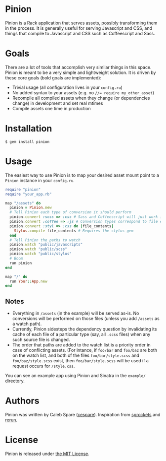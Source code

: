 Pinion
======

Pinion is a Rack application that serves assets, possibly transforming them in the process. It is generally
useful for serving Javascript and CSS, and things that compile to Javascript and CSS such as Coffeescript and
Sass.

Goals
=====

There are a lot of tools that accomplish very similar things in this space. Pinion is meant to be a very
simple and lightweight solution. It is driven by these core goals (bold goals are implemented):

* Trivial usage (all configuration lives in your `config.ru`)
* No added syntax to your assets (e.g. no `//= require my_other_asset`)
* Recompile all compiled assets when they change (or dependencies change) in development and set real mtimes
* Compile assets one time in production

Installation
============

    $ gem install pinion

Usage
=====

The easiest way to use Pinion is to map your desired asset mount point to a `Pinion` instance in your
`config.ru`.

``` ruby
require "pinion"
require "your_app.rb"

map "/assets" do
  pinion = Pinion.new
  # Tell Pinion each type of conversion it should perform
  pinion.convert :scss => :css # Sass and Coffeescript will just work if you have the gems installed
  pinion.convert :coffee => :js # Conversion types correspond to file extensions. .coffee -> .js
  pinion.convert :styl => :css do |file_contents|
    Stylus.compile file_contents # Requires the stylus gem
  end
  # Tell Pinion the paths to watch
  pinion.watch "public/javascripts"
  pinion.watch "public/scss"
  pinion.watch "public/stylus"
  # Boom
  run pinion
end

map "/" do
  run Your::App.new
end
```

Notes
-----

* Everything in `/assets` (in the example) will be served as-is. No conversions will be performed on those
  files (unless you add `/assets` as a watch path).
* Currently, Pinion sidesteps the dependency question by invalidating its cache of each file of a particular
  type (say, all `.scss` files) when any such source file is changed.
* The order that paths are added to the watch list is a priority order in case of conflicting assets. (For
  intance, if `foo/bar` and `foo/baz` are both on the watch list, and both of the files `foo/bar/style.scss`
  and `foo/baz/style.scss` exist, then `foo/bar/style.scss` will be used if a request occurs for `/style.css`.

You can see an example app using Pinion and Sinatra in the `example/` directory.

Authors
=======

Pinion was written by Caleb Spare ([cespare](https://github.com/cespare)). Inspiration from
[sprockets](https://github.com/sstephenson/sprockets) and [rerun](https://github.com/alexch/rerun).

License
=======

Pinion is released under [the MIT License](http://www.opensource.org/licenses/mit-license.php).
